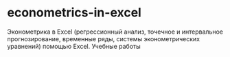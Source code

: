 # econometrics-in-excel
Эконометрика в Excel (регрессионный анализ, точечное и интервальное прогнозирование, временные ряды, системы эконометрических уравнений) помощью Excel. Учебные работы
